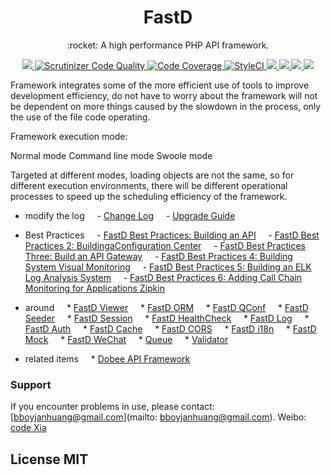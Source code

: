 <h1 align="center"> FastD </h1>

<p align="center">:rocket: A high performance PHP API framework. </p>

<p align="center">
<a href="https://travis-ci.org/fastdlabs/fastD"> <img src="https://travis-ci.org/fastdlabs/fastD.svg?branch=master" /> </a>
<a href="https://scrutinizer-ci.com/g/JanHuang/fastD/?branch=master"> <img src="https://scrutinizer-ci.com/g/JanHuang/fastD/badges/ quality-score.png? b=master "title =" Scrutinizer Code Quality "> </a>
<a href="https://scrutinizer-ci.com/g/JanHuang/fastD/?branch=master"> <img src="https://scrutinizer-ci.com/g/JanHuang/fastD/badges/ coverage.png? b=master "alt =" Code Coverage "> </a>
<a href="https://styleci.io/repos/35930132"> <img src="https://styleci.io/repos/35930132/shield?branch=3.1" alt="StyleCI"> </a>
<a href="https://fastdlabs.com/"> <img src="https://poser.pugx.org/fastd/fastd/v/stable" /> </a>
<a href="http://www.php.net/"> <img src="https://img.shields.io/badge/php-%3E%3D5.6-8892BF.svg" /> </a>
<a href="http://www.swoole.com/"> <img src="https://img.shields.io/badge/swoole-%3E%3D1.9.6-8892BF.svg" /> </a>
<a href="https://fastdlabs.com/"> <img src="https://poser.pugx.org/fastd/fastd/license" /> </a>
</p>

Framework integrates some of the more efficient use of tools to improve development efficiency, do not have to worry about the framework will not be dependent on more things caused by the slowdown in the process, only the use of the file code operating.

Framework execution mode:

Normal mode
Command line mode
Swoole mode

Targeted at different modes, loading objects are not the same, so for different execution environments, there will be different operational processes to speed up the scheduling efficiency of the framework.

- modify the log
    - [Change Log](en-us/change-log.md)
    - [Upgrade Guide](en-us/upgrade.md)

- Best Practices
    - [FastD Best Practices: Building an API](http://blog.fastdlabs.com/2017-12-12/create-api)
    - [FastD Best Practices 2: BuildingaConfiguration Center](http://blog.fastdlabs.com/2017-12-12/create-configure)
    - [FastD Best Practices Three: Build an API Gateway](http://blog.fastdlabs.com/2017-12-12/create-gatewray)
    - [FastD Best Practices 4: Building System Visual Monitoring](http://blog.fastdlabs.com/2017-12-12/create-monitor)
    - [FastD Best Practices 5: Building an ELK Log Analysis System](http://blog.fastdlabs.com/2017-12-12/create-log)
    - [FastD Best Practices 6: Adding Call Chain Monitoring for Applications Zipkin](http://blog.fastdlabs.com/2017-12-12/create-zipkin)

- around
    * [FastD Viewer](https://github.com/JanHuang/viewer)
    * [FastD ORM](https://github.com/zqhong/fastd-eloquent)
    * [FastD QConf](https://github.com/JanHuang/QConfServiceProvider)
    * [FastD Seeder](https://github.com/RunnerLee/fastd-seeder)
    * [FastD Session](https://github.com/fastdlabs/session-provider)
    * [FastD HealthCheck](https://github.com/fastdlabs/health-check-provider)
    * [FastD Log](https://github.com/fastdlabs/log-provider)
    * [FastD Auth](https://github.com/fastdlabs/auth-provider)
    * [FastD Cache](https://github.com/fastdlabs/cache-provider)
    * [FastD CORS](https://github.com/fastdlabs/cors-provider)
    * [FastD i18n](https://github.com/fastdlabs/i18n-provider)
    * [FastD Mock](https://github.com/fastdlabs/mock-provider)
    * [FastD WeChat](https://github.com/fastdlabs/wechat-provider)
    * [Queue](https://github.com/RunnerLee/queue)
    * [Validator](https://github.com/RunnerLee/validator)

- related items
    * [Dobee API Framework](https://github.com/JanHuang/dobee)

### Support

If you encounter problems in use, please contact: [bboyjanhuang@gmail.com](mailto: bboyjanhuang@gmail.com). Weibo: [code Xia](http://weibo.com/ecbboyjan)

## License MIT